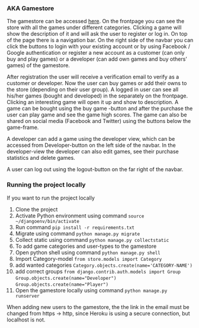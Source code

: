 ### AKA Gamestore
The gamestore can be accessed [here](https://wsd2017gamestore.herokuapp.com/). On the frontpage you can see the store with all the games under different categories. Clicking a game will show the description of it and will ask the user to register or log in.
On top of the page there is a navigation bar. On the right side of the navbar you can click the buttons to login with your existing account or by using Facebook / Google authentication or register a new account as a customer (can only buy and play games) or a developer (can add own games and buy others’ games) of the gamestore.

After registration the user will receive a verification email to verify as a customer or developer. Now the user can buy games or add their owns to the store (depending on their user group). A logged in user can see all his/her games (bought and developed) in the separately on the frontpage.
Clicking an interesting game will open it up and show to description. A game can be bought using the buy game -button and after the purchase the user can play game and see the game high scores. The game can also be shared on social media (Facebook and Twitter) using the buttons below the game-frame.

A developer can add a game using the developer view, which can be accessed from Developer-button on the left side of the navbar. In the developer-view the developer can also edit games, see their purchase statistics and delete games.

A user can log out using the logout-button on the far right of the navbar.

### Running the project locally
If you want to run the project locally
1. Clone the project
2. Activate Python environment using command ```source ~/djangoenv/bin/activate```
3. Run command ```pip install -r requirements.txt```
4. Migrate using command ```python manage.py migrate```
5. Collect static using command ```python manage.py collectstatic```
6. To add game categories and user-types to the gamestore
  1. Open python shell using command ```python manage.py shell```
  2. Import Category-model ```from store.models import Category```
  3. add wanted categories ```Category.objects.create(name='CATEGORY-NAME')```
  4. add correct groups ```from django.contrib.auth.models import Group``` ```Group.objects.create(name="Developer")``` ```Group.objects.create(name="Player")```
7. Open the gamestore locally using command ```python manage.py runserver```

When adding new users to the gamestore, the the link in the email must be changed from https -> http, since Heroku is using a secure connection, but localhost is not.